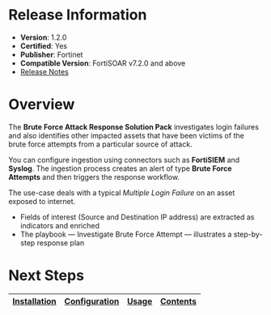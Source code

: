 # Release Information

* **Version**:  1.2.0
* **Certified**: Yes
* **Publisher**: Fortinet
* **Compatible Version**: FortiSOAR v7.2.0 and above
* [Release Notes](./release_notes.md)

# Overview

The **Brute Force Attack Response Solution Pack** investigates login failures and also identifies other impacted assets that have been victims of the brute force attempts from a particular source of attack.

You can configure ingestion using connectors such as **FortiSIEM** and **Syslog**. The ingestion process creates an alert of type **Brute Force Attempts** and then triggers the response workflow.

The use-case deals with a typical *Multiple Login Failure* on an asset exposed to internet.

* Fields of interest (Source and Destination IP address) are extracted as indicators and enriched
* The playbook &mdash; Investigate Brute Force Attempt &mdash; illustrates a step-by-step response plan

# Next Steps

| [Installation](./docs/setup.md#installation) | [Configuration](./docs/setup.md#configuration) | [Usage](./docs/usage.md) | [Contents](./docs/contents.md) |
|--------------------------------------------|----------------------------------------------|------------------------|------------------------------|
